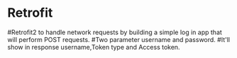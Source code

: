 # Retrofit
#Retrofit2 to handle network requests by building a simple log in app that will perform POST requests.
#Two parameter username and password.
#It'll show in response username,Token type and Access token. 

 
